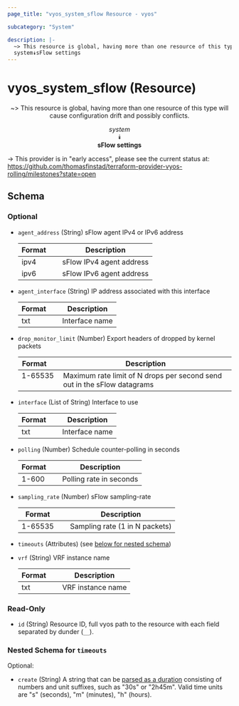 ```yaml
---
page_title: "vyos_system_sflow Resource - vyos"

subcategory: "System"

description: |- 
  ~> This resource is global, having more than one resource of this type will cause configuration drift and possibly conflicts.
  system⯯sFlow settings
---
```


# vyos_system_sflow (Resource)
<center>

~> This resource is global, having more than one resource of this type will cause configuration drift and possibly conflicts.

*system*  
⯯  
**sFlow settings**


</center>

-> This provider is in "early access", please see the current status at: https://github.com/thomasfinstad/terraform-provider-vyos-rolling/milestones?state=open

## Schema

### Optional

- `agent_address` (String) sFlow agent IPv4 or IPv6 address

    |Format  &emsp;|Description               |
    |----------|----------------------------|
    |ipv4    &emsp;|sFlow IPv4 agent address  |
    |ipv6    &emsp;|sFlow IPv6 agent address  |
- `agent_interface` (String) IP address associated with this interface

    |Format  &emsp;|Description     |
    |----------|------------------|
    |txt     &emsp;|Interface name  |
- `drop_monitor_limit` (Number) Export headers of dropped by kernel packets

    |Format   &emsp;|Description                                                               |
    |-----------|----------------------------------------------------------------------------|
    |1-65535  &emsp;|Maximum rate limit of N drops per second send out in the sFlow datagrams  |
- `interface` (List of String) Interface to use

    |Format  &emsp;|Description     |
    |----------|------------------|
    |txt     &emsp;|Interface name  |
- `polling` (Number) Schedule counter-polling in seconds

    |Format  &emsp;|Description              |
    |----------|---------------------------|
    |1-600   &emsp;|Polling rate in seconds  |
- `sampling_rate` (Number) sFlow sampling-rate

    |Format   &emsp;|Description                     |
    |-----------|----------------------------------|
    |1-65535  &emsp;|Sampling rate (1 in N packets)  |
- `timeouts` (Attributes) (see [below for nested schema](#nestedatt--timeouts))
- `vrf` (String) VRF instance name

    |Format  &emsp;|Description        |
    |----------|---------------------|
    |txt     &emsp;|VRF instance name  |

### Read-Only

- `id` (String) Resource ID, full vyos path to the resource with each field separated by dunder (`__`).

<a id="nestedatt--timeouts"></a>
### Nested Schema for `timeouts`

Optional:

- `create` (String) A string that can be [parsed as a duration](https://pkg.go.dev/time#ParseDuration) consisting of numbers and unit suffixes, such as &#34;30s&#34; or &#34;2h45m&#34;. Valid time units are &#34;s&#34; (seconds), &#34;m&#34; (minutes), &#34;h&#34; (hours).  
